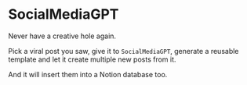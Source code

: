 # SocialMediaGPT

Never have a creative hole again.

Pick a viral post you saw, give it to `SocialMediaGPT`, generate a reusable template and let it create multiple new posts from it.

And it will insert them into a Notion database too.
